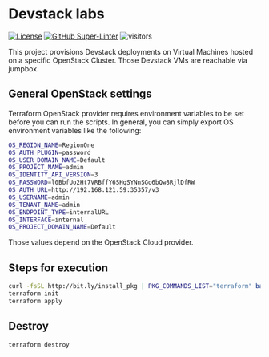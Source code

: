 # Devstack labs
[![License](https://img.shields.io/badge/License-Apache%202.0-blue.svg)](https://opensource.org/licenses/Apache-2.0)
[![GitHub Super-Linter](https://github.com/electrocucaracha/devstack-labs/workflows/Lint%20Code%20Base/badge.svg)](https://github.com/marketplace/actions/super-linter)
![visitors](https://visitor-badge.glitch.me/badge?page_id=electrocucaracha.devstack-labs)

This project provisions Devstack deployments on Virtual Machines
hosted on a specific OpenStack Cluster. Those Devstack VMs are
reachable via jumpbox.

## General OpenStack settings

Terraform OpenStack provider requires environment variables to be set
before you can run the scripts. In general, you can simply export OS
environment variables like the following:

```bash
OS_REGION_NAME=RegionOne
OS_AUTH_PLUGIN=password
OS_USER_DOMAIN_NAME=Default
OS_PROJECT_NAME=admin
OS_IDENTITY_API_VERSION=3
OS_PASSWORD=l0BbfUo2Ht7VRBffY6SHqSYNnSGo6bQw8RjlDfRW
OS_AUTH_URL=http://192.168.121.59:35357/v3
OS_USERNAME=admin
OS_TENANT_NAME=admin
OS_ENDPOINT_TYPE=internalURL
OS_INTERFACE=internal
OS_PROJECT_DOMAIN_NAME=Default
```

Those values depend on the OpenStack Cloud provider.

## Steps for execution

```bash
curl -fsSL http://bit.ly/install_pkg | PKG_COMMANDS_LIST="terraform" bash
terraform init
terraform apply
```

## Destroy

```bash
terraform destroy
```
